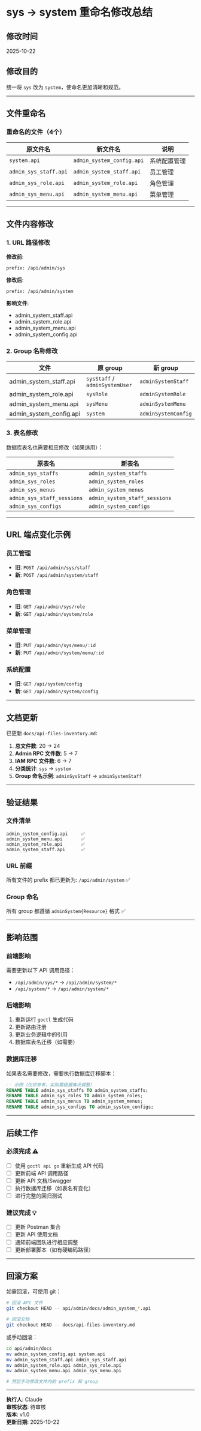 # sys → system 重命名修改总结

## 修改时间
2025-10-22

## 修改目的
统一将 `sys` 改为 `system`，使命名更加清晰和规范。

---

## 文件重命名

### 重命名的文件（4个）

| 原文件名 | 新文件名 | 说明 |
|---------|---------|------|
| `system.api` | `admin_system_config.api` | 系统配置管理 |
| `admin_sys_staff.api` | `admin_system_staff.api` | 员工管理 |
| `admin_sys_role.api` | `admin_system_role.api` | 角色管理 |
| `admin_sys_menu.api` | `admin_system_menu.api` | 菜单管理 |

---

## 文件内容修改

### 1. URL 路径修改

**修改前**:
```
prefix: /api/admin/sys
```

**修改后**:
```
prefix: /api/admin/system
```

**影响文件**:
- admin_system_staff.api
- admin_system_role.api  
- admin_system_menu.api
- admin_system_config.api

### 2. Group 名称修改

| 文件 | 原 group | 新 group |
|------|---------|----------|
| admin_system_staff.api | `sysStaff` / `adminSystemUser` | `adminSystemStaff` |
| admin_system_role.api | `sysRole` | `adminSystemRole` |
| admin_system_menu.api | `sysMenu` | `adminSystemMenu` |
| admin_system_config.api | `system` | `adminSystemConfig` |

### 3. 表名修改

数据库表名也需要相应修改（如果适用）：

| 原表名 | 新表名 |
|--------|--------|
| `admin_sys_staffs` | `admin_system_staffs` |
| `admin_sys_roles` | `admin_system_roles` |
| `admin_sys_menus` | `admin_system_menus` |
| `admin_sys_staff_sessions` | `admin_system_staff_sessions` |
| `admin_sys_configs` | `admin_system_configs` |

---

## URL 端点变化示例

### 员工管理
- **旧**: `POST /api/admin/sys/staff`
- **新**: `POST /api/admin/system/staff`

### 角色管理
- **旧**: `GET /api/admin/sys/role`
- **新**: `GET /api/admin/system/role`

### 菜单管理
- **旧**: `PUT /api/admin/sys/menu/:id`
- **新**: `PUT /api/admin/system/menu/:id`

### 系统配置
- **旧**: `GET /api/system/config`
- **新**: `GET /api/admin/system/config`

---

## 文档更新

已更新 `docs/api-files-inventory.md`:

1. **总文件数**: 20 → 24
2. **Admin RPC 文件数**: 5 → 7
3. **IAM RPC 文件数**: 6 → 7
4. **分类统计**: `sys` → `system`
5. **Group 命名示例**: `adminSysStaff` → `adminSystemStaff`

---

## 验证结果

### 文件清单
```
admin_system_config.api     ✅
admin_system_menu.api       ✅
admin_system_role.api       ✅
admin_system_staff.api      ✅
```

### URL 前缀
所有文件的 prefix 都已更新为: `/api/admin/system` ✅

### Group 命名
所有 group 都遵循 `adminSystem{Resource}` 格式 ✅

---

## 影响范围

### 前端影响
需要更新以下 API 调用路径：
- `/api/admin/sys/*` → `/api/admin/system/*`
- `/api/system/*` → `/api/admin/system/*`

### 后端影响
1. 重新运行 `goctl` 生成代码
2. 更新路由注册
3. 更新业务逻辑中的引用
4. 数据库表名迁移（如需要）

### 数据库迁移
如果表名需要修改，需要执行数据库迁移脚本：
```sql
-- 示例（仅供参考，实际需根据情况调整）
RENAME TABLE admin_sys_staffs TO admin_system_staffs;
RENAME TABLE admin_sys_roles TO admin_system_roles;
RENAME TABLE admin_sys_menus TO admin_system_menus;
RENAME TABLE admin_sys_configs TO admin_system_configs;
```

---

## 后续工作

### 必须完成 ⚠️
- [ ] 使用 `goctl api go` 重新生成 API 代码
- [ ] 更新前端 API 调用路径
- [ ] 更新 API 文档/Swagger
- [ ] 执行数据库迁移（如表名有变化）
- [ ] 进行完整的回归测试

### 建议完成 💡
- [ ] 更新 Postman 集合
- [ ] 更新 API 使用文档
- [ ] 通知前端团队进行相应调整
- [ ] 更新部署脚本（如有硬编码路径）

---

## 回滚方案

如需回滚，可使用 git：
```bash
# 回滚 API 文件
git checkout HEAD -- api/admin/docs/admin_system_*.api

# 回滚文档
git checkout HEAD -- docs/api-files-inventory.md
```

或手动回滚：
```bash
cd api/admin/docs
mv admin_system_config.api system.api
mv admin_system_staff.api admin_sys_staff.api
mv admin_system_role.api admin_sys_role.api
mv admin_system_menu.api admin_sys_menu.api

# 然后手动修改文件内的 prefix 和 group
```

---

**执行人**: Claude  
**审核状态**: 待审核  
**版本**: v1.0  
**更新日期**: 2025-10-22
